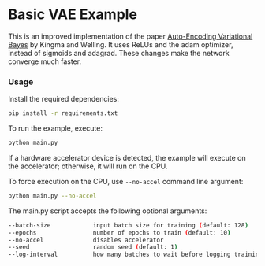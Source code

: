 # Basic VAE Example

This is an improved implementation of the paper [Auto-Encoding Variational Bayes](http://arxiv.org/abs/1312.6114) by Kingma and Welling.
It uses ReLUs and the adam optimizer, instead of sigmoids and adagrad. These changes make the network converge much faster.

### Usage
Install the required dependencies:
```bash
pip install -r requirements.txt
```

To run the example, execute:
```bash
python main.py
```

If a hardware accelerator device is detected, the example will execute on the accelerator; otherwise, it will run on the CPU.

To force execution on the CPU, use `--no-accel` command line argument:

```bash
python main.py --no-accel
```

The main.py script accepts the following optional arguments:

```bash
--batch-size            input batch size for training (default: 128)
--epochs                number of epochs to train (default: 10)
--no-accel              disables accelerator
--seed                  random seed (default: 1)
--log-interval	        how many batches to wait before logging training status
```

